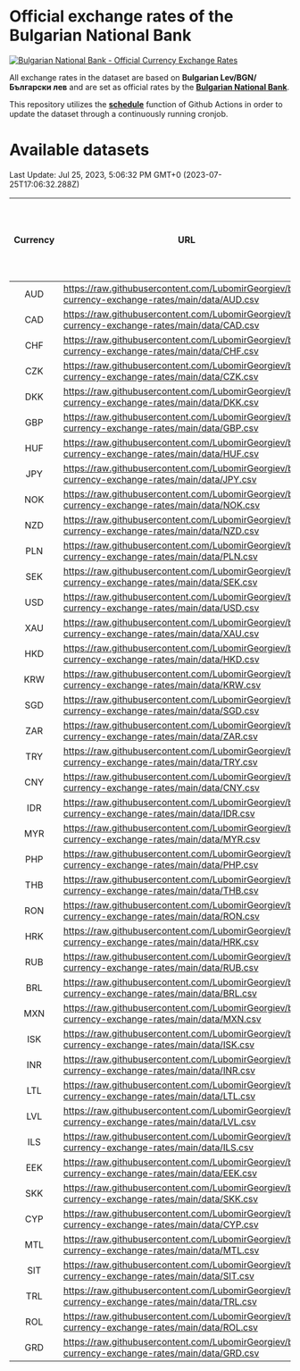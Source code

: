 # Official exchange rates of the Bulgarian National Bank

[![Bulgarian National Bank - Official Currency Exchange Rates](https://github.com/LubomirGeorgiev/bnb-currency-exchange-rates/actions/workflows/update-rates.yml/badge.svg?branch=main)](https://github.com/LubomirGeorgiev/bnb-currency-exchange-rates/actions/workflows/update-rates.yml)

All exchange rates in the dataset are based on **Bulgarian Lev/BGN/Български лев** and are set as official rates by the [**Bulgarian National Bank**](https://www.bnb.bg/Statistics/StExternalSector/StExchangeRates/StERForeignCurrencies/index.htm?toLang=_EN).

This repository utilizes the [**schedule**](https://docs.github.com/en/actions/reference/events-that-trigger-workflows) function of Github Actions in order to update the dataset through a continuously running cronjob.

# Available datasets

<!-- START LINKS (DO NOT EVER FU*ING DELETE THIS COMMENT FOR THE LOVE OF YOUR LIFE!!! IF YOU ARE CURIOS HOW IT WORKS, YOU CAN HAVE A LOOK AT ./src/updateReadme.ts) -->

Last Update: Jul 25, 2023, 5:06:32 PM GMT+0 (2023-07-25T17:06:32.288Z)

| Currency | URL                                                                                             | Number of records | Number of missing days that were filled in |
| :------: | ----------------------------------------------------------------------------------------------- | :---------------: | :----------------------------------------: |
|   AUD    | https://raw.githubusercontent.com/LubomirGeorgiev/bnb-currency-exchange-rates/main/data/AUD.csv |       8570        |                    2651                    |
|   CAD    | https://raw.githubusercontent.com/LubomirGeorgiev/bnb-currency-exchange-rates/main/data/CAD.csv |       8570        |                    2651                    |
|   CHF    | https://raw.githubusercontent.com/LubomirGeorgiev/bnb-currency-exchange-rates/main/data/CHF.csv |       8570        |                    2651                    |
|   CZK    | https://raw.githubusercontent.com/LubomirGeorgiev/bnb-currency-exchange-rates/main/data/CZK.csv |       8570        |                    2651                    |
|   DKK    | https://raw.githubusercontent.com/LubomirGeorgiev/bnb-currency-exchange-rates/main/data/DKK.csv |       8570        |                    2651                    |
|   GBP    | https://raw.githubusercontent.com/LubomirGeorgiev/bnb-currency-exchange-rates/main/data/GBP.csv |       8570        |                    2651                    |
|   HUF    | https://raw.githubusercontent.com/LubomirGeorgiev/bnb-currency-exchange-rates/main/data/HUF.csv |       8570        |                    2651                    |
|   JPY    | https://raw.githubusercontent.com/LubomirGeorgiev/bnb-currency-exchange-rates/main/data/JPY.csv |       8570        |                    2651                    |
|   NOK    | https://raw.githubusercontent.com/LubomirGeorgiev/bnb-currency-exchange-rates/main/data/NOK.csv |       8570        |                    2651                    |
|   NZD    | https://raw.githubusercontent.com/LubomirGeorgiev/bnb-currency-exchange-rates/main/data/NZD.csv |       8570        |                    2651                    |
|   PLN    | https://raw.githubusercontent.com/LubomirGeorgiev/bnb-currency-exchange-rates/main/data/PLN.csv |       8570        |                    2651                    |
|   SEK    | https://raw.githubusercontent.com/LubomirGeorgiev/bnb-currency-exchange-rates/main/data/SEK.csv |       8570        |                    2651                    |
|   USD    | https://raw.githubusercontent.com/LubomirGeorgiev/bnb-currency-exchange-rates/main/data/USD.csv |       8570        |                    2651                    |
|   XAU    | https://raw.githubusercontent.com/LubomirGeorgiev/bnb-currency-exchange-rates/main/data/XAU.csv |       8570        |                    2653                    |
|   HKD    | https://raw.githubusercontent.com/LubomirGeorgiev/bnb-currency-exchange-rates/main/data/HKD.csv |       8268        |                    2560                    |
|   KRW    | https://raw.githubusercontent.com/LubomirGeorgiev/bnb-currency-exchange-rates/main/data/KRW.csv |       8268        |                    2560                    |
|   SGD    | https://raw.githubusercontent.com/LubomirGeorgiev/bnb-currency-exchange-rates/main/data/SGD.csv |       8268        |                    2560                    |
|   ZAR    | https://raw.githubusercontent.com/LubomirGeorgiev/bnb-currency-exchange-rates/main/data/ZAR.csv |       8268        |                    2560                    |
|   TRY    | https://raw.githubusercontent.com/LubomirGeorgiev/bnb-currency-exchange-rates/main/data/TRY.csv |       6750        |                    2090                    |
|   CNY    | https://raw.githubusercontent.com/LubomirGeorgiev/bnb-currency-exchange-rates/main/data/CNY.csv |       6630        |                    2054                    |
|   IDR    | https://raw.githubusercontent.com/LubomirGeorgiev/bnb-currency-exchange-rates/main/data/IDR.csv |       6630        |                    2054                    |
|   MYR    | https://raw.githubusercontent.com/LubomirGeorgiev/bnb-currency-exchange-rates/main/data/MYR.csv |       6630        |                    2054                    |
|   PHP    | https://raw.githubusercontent.com/LubomirGeorgiev/bnb-currency-exchange-rates/main/data/PHP.csv |       6630        |                    2054                    |
|   THB    | https://raw.githubusercontent.com/LubomirGeorgiev/bnb-currency-exchange-rates/main/data/THB.csv |       6630        |                    2054                    |
|   RON    | https://raw.githubusercontent.com/LubomirGeorgiev/bnb-currency-exchange-rates/main/data/RON.csv |       6571        |                    2036                    |
|   HRK    | https://raw.githubusercontent.com/LubomirGeorgiev/bnb-currency-exchange-rates/main/data/HRK.csv |       6423        |                    1987                    |
|   RUB    | https://raw.githubusercontent.com/LubomirGeorgiev/bnb-currency-exchange-rates/main/data/RUB.csv |       6121        |                    1892                    |
|   BRL    | https://raw.githubusercontent.com/LubomirGeorgiev/bnb-currency-exchange-rates/main/data/BRL.csv |       5660        |                    1757                    |
|   MXN    | https://raw.githubusercontent.com/LubomirGeorgiev/bnb-currency-exchange-rates/main/data/MXN.csv |       5660        |                    1757                    |
|   ISK    | https://raw.githubusercontent.com/LubomirGeorgiev/bnb-currency-exchange-rates/main/data/ISK.csv |       5572        |                    1731                    |
|   INR    | https://raw.githubusercontent.com/LubomirGeorgiev/bnb-currency-exchange-rates/main/data/INR.csv |       5291        |                    1641                    |
|   LTL    | https://raw.githubusercontent.com/LubomirGeorgiev/bnb-currency-exchange-rates/main/data/LTL.csv |       5153        |                    1582                    |
|   LVL    | https://raw.githubusercontent.com/LubomirGeorgiev/bnb-currency-exchange-rates/main/data/LVL.csv |       4788        |                    1468                    |
|   ILS    | https://raw.githubusercontent.com/LubomirGeorgiev/bnb-currency-exchange-rates/main/data/ILS.csv |       4565        |                    1420                    |
|   EEK    | https://raw.githubusercontent.com/LubomirGeorgiev/bnb-currency-exchange-rates/main/data/EEK.csv |       4002        |                    1228                    |
|   SKK    | https://raw.githubusercontent.com/LubomirGeorgiev/bnb-currency-exchange-rates/main/data/SKK.csv |       2972        |                    914                     |
|   CYP    | https://raw.githubusercontent.com/LubomirGeorgiev/bnb-currency-exchange-rates/main/data/CYP.csv |       2906        |                    890                     |
|   MTL    | https://raw.githubusercontent.com/LubomirGeorgiev/bnb-currency-exchange-rates/main/data/MTL.csv |       2604        |                    799                     |
|   SIT    | https://raw.githubusercontent.com/LubomirGeorgiev/bnb-currency-exchange-rates/main/data/SIT.csv |       2544        |                    780                     |
|   TRL    | https://raw.githubusercontent.com/LubomirGeorgiev/bnb-currency-exchange-rates/main/data/TRL.csv |       1818        |                    559                     |
|   ROL    | https://raw.githubusercontent.com/LubomirGeorgiev/bnb-currency-exchange-rates/main/data/ROL.csv |       1697        |                    524                     |
|   GRD    | https://raw.githubusercontent.com/LubomirGeorgiev/bnb-currency-exchange-rates/main/data/GRD.csv |        361        |                    109                     |

<!-- END LINKS (DO NOT EVER FU*ING DELETE THIS COMMENT FOR THE LOVE OF YOUR LIFE!!! IF YOU ARE CURIOS HOW IT WORKS, YOU CAN HAVE A LOOK AT ./src/updateReadme.ts) -->
